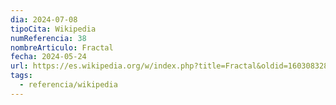 ```yaml
---
dia: 2024-07-08
tipoCita: Wikipedia
numReferencia: 38
nombreArticulo: Fractal
fecha: 2024-05-24
url: https://es.wikipedia.org/w/index.php?title=Fractal&oldid=160308328
tags:
  - referencia/wikipedia
---
```

